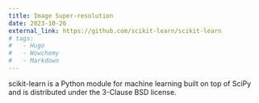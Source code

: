 ```yaml
---
title: Image Super-resolution
date: 2023-10-26
external_link: https://github.com/scikit-learn/scikit-learn
# tags:
#   - Hugo
#   - Wowchemy
#   - Markdown
---
```


scikit-learn is a Python module for machine learning built on top of SciPy and is distributed under the 3-Clause BSD license.

<!--more-->
